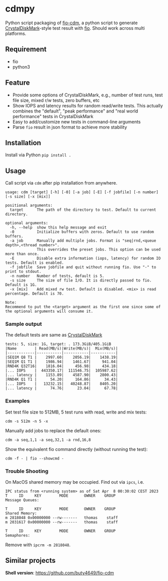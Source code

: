 # cdmpy

Python script packaging of [fio-cdm](https://github.com/OliverLew/fio-cdm), a python script to generate [CrystalDiskMark](https://crystalmark.info/en/software/crystaldiskmark/)-style test result with [fio](https://github.com/axboe/fio). Should work across multi platforms.

## Requirement

- fio
- python3

## Feature

- Provide some options of CrystalDiskMark, e.g., number of test runs, test file size, mixed r/w tests, zero buffers, etc
- Show IOPS and latency results for random read/write tests.
  This actually combines the "default", "peak performance" and "real world performance" tests in CrystalDiskMark
- Easy to add/customize new tests in command-line arguments
- Parse `fio` result in json format to achieve more stability

## Installation

Install via Python `pip install .`

## Usage

Call script via `cdm` after pip installation from anywhere.

```
usage: cdm [target] [-h] [-0] [-a job] [-E] [-f jobfile] [-n number] [-s size] [-x [mix]]

positional arguments:
  target      The path of the directory to test. Default to current directory.

optional arguments:
  -h, --help  show this help message and exit
  -0          Initialize buffers with zeros. Default to use random buffers.
  -a job      Manually add multiple jobs. Format is "seq|rnd,<queue depth>,<thread number>".
              This overrides the preset jobs. This option can be used more than once.
  -E          Disable extra information (iops, latency) for random IO tests. Default is enabled.
  -f jobfile  Save jobfile and quit without running fio. Use "-" to print to stdout.
  -n number   Number of tests, default is 5.
  -s size     The size of file I/O. It is directly passed to fio. Default is 1G.
  -x [mix]    Add mixed rw test. Default is disabled. <mix> is read percentage. Default is 70.

Note:
Recommend to put the <target> argument as the first one since some of the optional arguments will consume it.
```

### Sample output

The default tests are same as [CrystalDiskMark](https://crystalmark.info/en/software/crystaldiskmark/crystaldiskmark-main-menu/)

```
tests: 5, size: 1G, target: . 173.3GiB/405.1GiB
|Name        | Read(MB/s)|Write(MB/s)|  Mix(MB/s)|
|------------|-----------|-----------|-----------|
|SEQ1M Q8 T1 |    2997.60|    2056.19|    1438.19|
|SEQ1M Q1 T1 |    1986.94|    1461.67|     941.04|
|RND4K Q32T16|    1816.04|     456.98|     434.18|
|... IOPS    |  443350.17|  111546.75|  105987.62|
|... latency |    1153.89|    4587.90|    2800.43|
|RND4K Q1 T1 |      54.20|     164.86|      34.43|
|... IOPS    |   13232.15|   40248.87|    8405.20|
|... latency |      74.76|      23.04|      67.78|
```

### Examples

Set test file size to 512MB, 5 test runs with read, write and mix tests:

    cdm -s 512m -n 5 -x

Manually add jobs to replace the default ones:

    cdm -a seq,1,1 -a seq,32,1 -a rnd,16,8

Show the equivalent fio command directly (without running the test):

    cdm -f - | fio --showcmd -

### Trouble Shooting

On MacOS shared memory may be occupied. Find out via `ipcs`, i.e.

```console
IPC status from <running system> as of Sat Apr  8 00:30:02 CEST 2023
T     ID     KEY        MODE       OWNER    GROUP
Message Queues:

T     ID     KEY        MODE       OWNER    GROUP
Shared Memory:
m 2818048 0x00000000 --rw-------   thomas    staff
m 2031617 0x00000000 --rw-------   thomas    staff

T     ID     KEY        MODE       OWNER    GROUP
Semaphores:

```

Remove with `ipcrm -m 2818048`.

## Similar projects

**Shell version**: https://github.com/buty4649/fio-cdm
